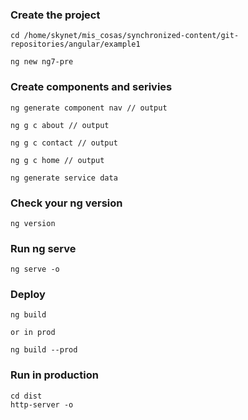 ### Create the project 
```
cd /home/skynet/mis_cosas/synchronized-content/git-repositories/angular/example1

ng new ng7-pre
```


### Create components and serivies

```
ng generate component nav // output

ng g c about // output

ng g c contact // output

ng g c home // output

ng generate service data
```
### Check your ng version 
```
ng version 
```
###  Run ng serve
```
ng serve -o
```

### Deploy
```
ng build 

or in prod

ng build --prod
```

### Run in production
```
cd dist
http-server -o
```
